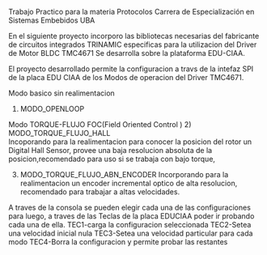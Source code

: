 Trabajo Practico para la materia Protocolos
Carrera de Especialización en Sistemas Embebidos UBA

En el siguiente proyecto incorporo las bibliotecas necesarias del fabricante de circuitos integrados
TRINAMIC especificas para la utilizacion del Driver de Motor BLDC  TMC4671
Se desarrolla sobre la plataforma EDU-CIAA.

El proyecto desarrollado permite la configuracion a travs de la intefaz SPI de la placa EDU CIAA
de los Modos de operacion del Driver TMC4671.

Modo basico sin realimentacion 
1)  MODO_OPENLOOP

Modo TORQUE-FLUJO 	FOC(Field Oriented Control )
2)  MODO_TORQUE_FLUJO_HALL	
    Incoporando para la realimentacion para conocer la posicion del rotor un Digital Hall Sensor, 
    provee una baja resolucion absoluta de la posicion,recomendado para uso si se trabaja con bajo torque, 


3)  MODO_TORQUE_FLUJO_ABN_ENCODER
    Incorporando para la realimentacion un encoder incremental optico de alta resolucion, 
    recomendado para trabajar a altas velocidades.


A traves de la consola se pueden elegir cada una de las configuraciones para luego, 
a traves de las Teclas de la placa EDUCIAA poder ir probando cada una de ella.
    TEC1-carga la configuracion seleccionada
    TEC2-Setea una velocidad inicial nula
    TEC3-Setea una velocidad particular para cada modo
    TEC4-Borra la configuracion y permite probar las restantes

